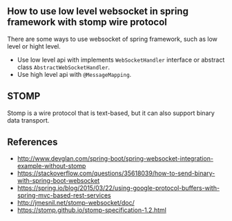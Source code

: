 ## How to use low level websocket in spring framework with stomp wire protocol

There are some ways to use websocket of spring framework, such as low level or hight level.

- Use low level api with implements `WebSocketHandler` interface or abstract class `AbstractWebSocketHandler`.
- Use high level api with `@MessageMapping`.

## STOMP

Stomp is a wire protocol that is text-based, but it can also support binary data transport.

## References

- http://www.devglan.com/spring-boot/spring-websocket-integration-example-without-stomp
- https://stackoverflow.com/questions/35618039/how-to-send-binary-with-spring-boot-websocket
- https://spring.io/blog/2015/03/22/using-google-protocol-buffers-with-spring-mvc-based-rest-services
- http://jmesnil.net/stomp-websocket/doc/
- https://stomp.github.io/stomp-specification-1.2.html
